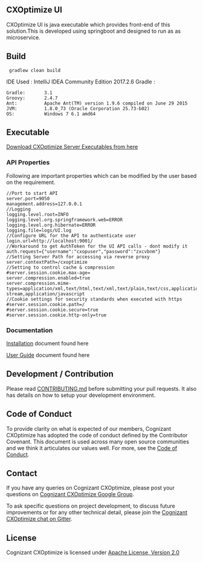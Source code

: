 ## CXOptimize UI

CXOptimize UI is java executable which provides front-end of this solution.This is developed using springboot and designed to run as as microservice.

## Build

``` gradlew clean build```

IDE Used : IntelliJ IDEA Community Edition 2017.2.6
Gradle :
```
Gradle:       3.1
Groovy:       2.4.7
Ant:          Apache Ant(TM) version 1.9.6 compiled on June 29 2015
JVM:          1.8.0_73 (Oracle Corporation 25.73-b02)
OS:           Windows 7 6.1 amd64
```


## Executable

[Download CXOptimize Server Executables from here](https://github.com/Cognizant-Digital-Engineering-PACE/CXOptimize/releases/tag/v2.0.3)


### API Properties

Following are important properties which can be modified by the user based on the requirement.
```
//Port to start API
server.port=9050
management.address=127.0.0.1
//Logging
logging.level.root=INFO
logging.level.org.springframework.web=ERROR
logging.level.org.hibernate=ERROR
logging.file=logs/UI.log
//Configure URL for the API to authenticate user
login.url=http://localhost:9001/
//Workaround to get AuthToken for the UI API calls - dont modify it
auth.request={"username":"cxopuser","password":"zxcvbnm"}
//Setting Server Path for accessing via reverse proxy
server.contextPath=/cxoptimize
//Setting to control cache & compression
#server.session.cookie.max-age=
server.compression.enabled=true
server.compression.mime-types=application/xml,text/html,text/xml,text/plain,text/css,application/octet-stream,application/javascript
//Cookie settings for security standards when executed with https
#server.session.cookie.path=/
#server.session.cookie.secure=true
#server.session.cookie.http-only=true

```


### Documentation

[Installation](https://github.com/Cognizant-Digital-Engineering-PACE/CXOptimize/blob/master/INSTALLATION.md) document found here

[User Guide](https://github.com/Cognizant-Digital-Engineering-PACE/CXOptimize/blob/master/USERGUIDE.md) document found here

## Development / Contribution

Please read [CONTRIBUTING.md](CONTRIBUTING.md) before submitting your pull requests. It also has details on how to setup your development environment.

## Code of Conduct

To provide clarity on what is expected of our members, Cognizant CXOptimize has adopted the code of conduct defined by the Contributor Covenant. This document is used across many open source communities and we think it articulates our values well. For more, see the [Code of Conduct](CODE_OF_CONDUCT.md).

## Contact

If you have any queries on Cognizant CXOptimize, please post your questions on [Cognizant CXOptimize Google Group](https://groups.google.com/forum/#!forum/cognizant-cxoptimize).

To ask specific questions on project development, to discuss future improvements or for any other technical detail, please join the [Cognizant CXOptimize chat on Gitter](https://gitter.im/Cognizant-CXOptimize).

## License

Cognizant CXOptimize is licensed under [Apache License, Version 2.0](LICENSE)

